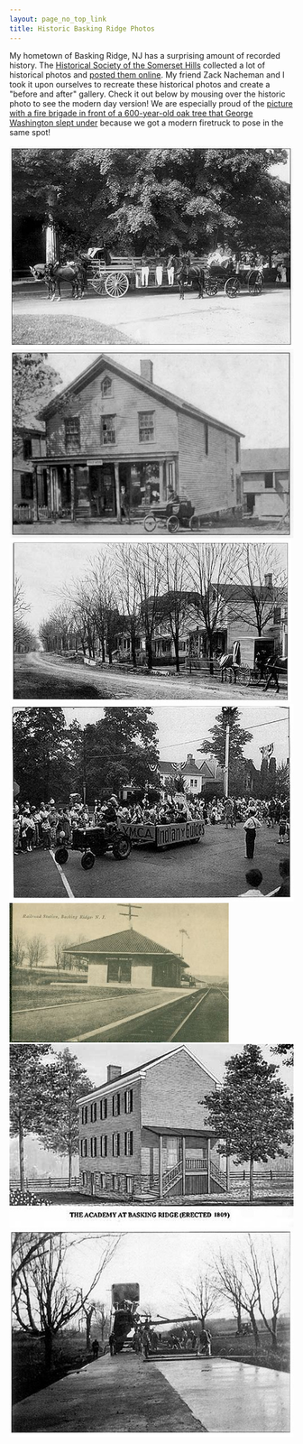 ```yaml
---
layout: page_no_top_link
title: Historic Basking Ridge Photos
---
```


My hometown of Basking Ridge, NJ has a surprising amount of recorded history.
The [Historical Society of the Somerset
Hills](http://www.historicalsocietyofsomersethills.org/index2.php) collected a
lot of historical photos and [posted them
online](http://www.historicalsocietyofsomersethills.org/Images/photoarchive/phpslideshow.php?directory=photos).
My friend Zack Nacheman and I took it upon ourselves to recreate these
historical photos and create a "before and after" gallery.  Check it out below
by mousing over the historic photo to see the modern day version!  We are
especially proud of the <a href="#loupify4">picture with a fire brigade in
front of a 600-year-old oak tree that George Washington slept under</a> because
we got a modern firetruck to pose in the same spot!


<img id="loupify4" class="loupify" src="/public/images/basking_ridge_photos/4_old.jpg" data-loupify-overlay="/public/images/basking_ridge_photos/4_new.jpg" />
<img id="loupify1" class="loupify" src="/public/images/basking_ridge_photos/1_old.jpg" data-loupify-overlay="/public/images/basking_ridge_photos/1_new.jpg" />
<img id="loupify2" class="loupify" src="/public/images/basking_ridge_photos/2_old.jpg" data-loupify-overlay="/public/images/basking_ridge_photos/2_new.jpg" />
<img id="loupify3" class="loupify" src="/public/images/basking_ridge_photos/3_old.jpg" data-loupify-overlay="/public/images/basking_ridge_photos/3_new.jpg" />
<img id="loupify5" class="loupify" src="/public/images/basking_ridge_photos/5_old.jpg" data-loupify-overlay="/public/images/basking_ridge_photos/5_new.jpg" />
<img id="loupify6" class="loupify" src="/public/images/basking_ridge_photos/6_old.jpg" data-loupify-overlay="/public/images/basking_ridge_photos/6_new.jpg" />
<img id="loupify7" class="loupify" src="/public/images/basking_ridge_photos/7_old.jpg" data-loupify-overlay="/public/images/basking_ridge_photos/7_new.jpg" />

<script type="text/javascript" src="https://ajax.googleapis.com/ajax/libs/jquery/1.7.2/jquery.min.js"></script>
<script src="/public/basking_ridge_photos_assets/script.js"></script>
